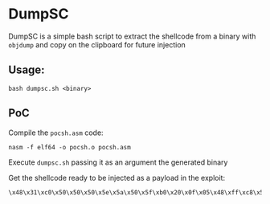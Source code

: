 # DumpSC
DumpSC is a simple bash script to extract the shellcode from a binary with `objdump` and copy on the clipboard for future injection

## Usage:

```
bash dumpsc.sh <binary>
```

## PoC

Compile the `pocsh.asm` code:

```
nasm -f elf64 -o pocsh.o pocsh.asm
```

Execute `dumpsc.sh` passing it as an argument the generated binary

Get the shellcode ready to be injected as a payload in the exploit:

```
\x48\x31\xc0\x50\x50\x50\x5e\x5a\x50\x5f\xb0\x20\x0f\x05\x48\xff\xc8\x50\x5f\xb0\x21\x0f\x05\x48\xff\xc6\x48\x89\xf0\x3c\x02\x75\xf2\x52\x48\xbf\x2f\x2f\x62\x69\x6e\x2f\x73\x68\x57\x54\x5f\x52\x5e\xb0\x3b\x0f\x05
```
